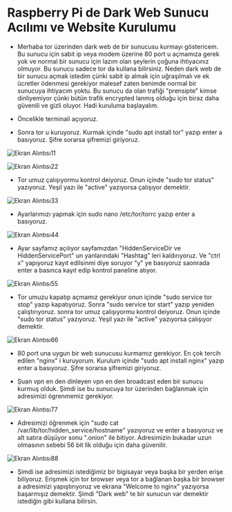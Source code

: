 # Raspberry Pi de Dark Web Sunucu Acılımı ve Website Kurulumu

* Merhaba tor üzerinden dark web de bir sunucusu kurmayı göstericem. Bu sunucu için sabit ip veya modem üzerine 80 port u açmamıza gerek yok ve normal bir sunucu için lazım olan şeylerin çoğuna ihtiyacınız olmuyor. Bu sunucu sadece tor da kullana bilirsiniz. Neden dark web de bir sunucu açmak istedim çünki sabit ip almak için uğraşılmalı ve ek ücretler ödenmesi gerekiyor malesef zaten benimde normal bir sunucuya ihtiyacım yoktu. Bu sunucu da olan trafiği "prensipte" kimse dinliyemiyor çünki bütün trafik encrypted lanmış olduğu için biraz daha güvenili ve gizli oluyor. Hadi kuruluma başlayalım.

* Öncelikle terminali açıyoruz.

* Sonra tor u kuruyoruz. Kurmak içinde "sudo apt install tor" yazıp enter a basıyoruz. Şifre sorarsa şifremizi giriyoruz.

![Ekran Alıntısı11](https://user-images.githubusercontent.com/95309199/145665690-a6645de1-a1d6-4a16-8a99-d56c79334990.PNG)



![Ekran Alıntısı22](https://user-images.githubusercontent.com/95309199/145665823-87bb3708-f01b-40b5-9a54-021fa5974639.PNG)

* Tor umuz çalışıyormu kontrol deiyoruz. Onun içinde "sudo tor status" yazıyoruz. Yeşil yazı ile "active" yazıyorsa çalışıyor demektir.


![Ekran Alıntısı33](https://user-images.githubusercontent.com/95309199/145665914-a82146e2-7e07-40ce-a50c-e11b9985bac7.PNG)

* Ayarlarımızı yapmak için sudo nano /etc/tor/torrc yazıp enter a basıyoruz.


![Ekran Alıntısı44](https://user-images.githubusercontent.com/95309199/145665957-5b6ff544-0584-4b71-b1c5-851f57169e8a.PNG)

* Ayar sayfamız açılıyor sayfamızdan "HiddenServiceDir ve HiddenServicePort" un yanlarındaki "Hashtag" leri kaldırıyoruz. Ve "ctrl x" yapıyoruz kayıt edilsinmi diye soruyor "y" ye basıyoruz saonrada enter a basınca kayıt edip kontrol paneline atıyor.


![Ekran Alıntısı55](https://user-images.githubusercontent.com/95309199/145666116-4c024740-a8a1-413e-acfc-d2f18ef5d028.PNG)

* Tor umuzu kapatıp açmamız gerekiyor onun içinde "sudo service tor stop" yazıp kapatıyoruz. Sonra "sudo service tor start" yazıp yeniden çalıştırıyoruz. sonra tor umuz çalışıyormu kontrol deiyoruz. Onun içinde "sudo tor status" yazıyoruz. Yeşil yazı ile "active" yazıyorsa çalışıyor demektir.


![Ekran Alıntısı66](https://user-images.githubusercontent.com/95309199/145666219-a0f8cc6b-3ae1-417d-8582-4faccaea771b.PNG)

* 80 port una uygun bir web sunucusu kurmamız gerekiyor. En çok tercih edilen "nginx" i kuruyorum. Kurulum içinde "sudo apt install nginx" yazıp enter a basıyoruz. Şifre sorarsa şifremizi giriyoruz.


* Şuan vpn en den dinleyen vpn en den broadcast eden bir sunucu kurmuş olduk. Şimdi ise bu sunucuya tor üzerinden bağlanmak için adresimizi ögrenmemiz gerekiyor.

![Ekran Alıntısı77](https://user-images.githubusercontent.com/95309199/145667856-cddda0a4-90a2-4d34-a383-bbe43cc69301.PNG)


* Adresimizi öğrenmek için "sudo cat /var/lib/tor/hidden_service/hostname" yazıyoruz ve enter a basıyoruz ve alt satıra düşüyor sonu ".onion" ile bitiyor. Adresimizin bukadar uzun olmasının sebebi 56 bit lik olduğu için daha güvenilir.

![Ekran Alıntısı88](https://user-images.githubusercontent.com/95309199/145666717-2f81ae3f-f816-4123-bbcc-568447d729f3.PNG)

* Şimdi ise adresimizi istediğimiz bir bigisayar veya başka bir yerden erişe biliyoruz. Erişmek için tor browser veya tor a bağlanan başka bir browser a adresimizi yapıştırıyoruz ve ekrana "Welcome to nginx"  yazıyorsa başarmışız demektir. Şimdi "Dark web" te bir sunucun var demektir istediğin gibi kullana bilirsin.
